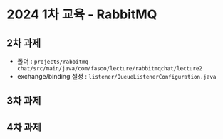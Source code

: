 # 2024 1차 교육 - RabbitMQ

## 2차 과제

- 폴더 : `projects/rabbitmq-chat/src/main/java/com/fasoo/lecture/rabbitmqchat/lecture2`
- exchange/binding 설정 : `listener/QueueListenerConfiguration.java`

## 3차 과제

## 4차 과제
